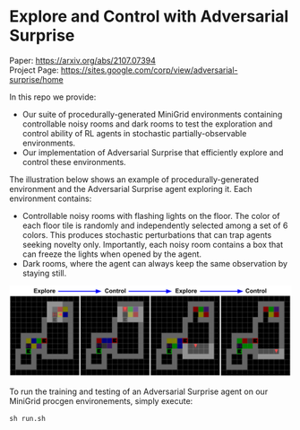 # Explore and Control with Adversarial Surprise

Paper: https://arxiv.org/abs/2107.07394 \
Project Page: https://sites.google.com/corp/view/adversarial-surprise/home 

In this repo we provide:
- Our suite of procedurally-generated MiniGrid environments containing controllable noisy rooms and dark rooms to test the exploration and control ability of RL agents in stochastic partially-observable environments.
- Our implementation of Adversarial Surprise that efficiently explore and control these environments.

The illustration below shows an example of procedurally-generated environment and the Adversarial Surprise agent exploring it. Each environment contains:
- Controllable noisy rooms with flashing lights on the floor. The color of each floor tile is randomly and independently selected among a set of 6 colors. This produces stochastic perturbations that can trap agents seeking novelty only. Importantly, each noisy room contains a box that can freeze the lights when opened by the agent. 
- Dark rooms, where the agent can always keep the same observation by staying still.

![Capture of the Environment](grid_filmstrip.png)

To run the training and testing of an Adversarial Surprise agent on our MiniGrid procgen environements, simply execute:
```
sh run.sh
```
  
